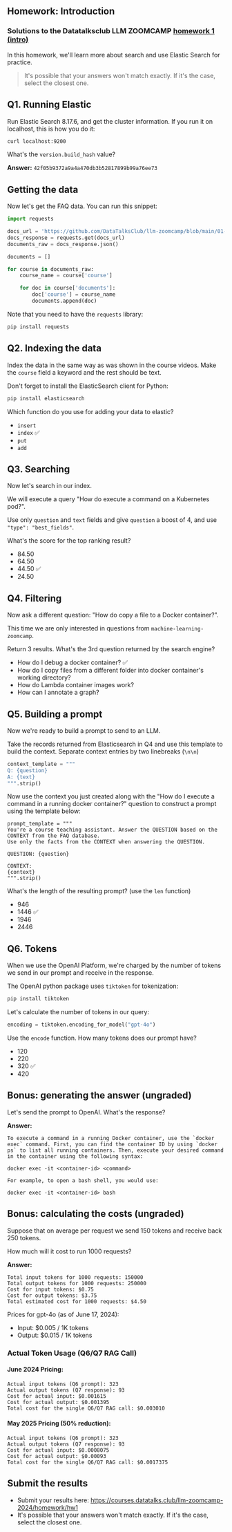 ## Homework: Introduction

### Solutions to the Datatalksclub LLM ZOOMCAMP [homework 1 (intro)](https://github.com/DataTalksClub/llm-zoomcamp/blob/main/cohorts/2025/01-intro/homework.md)

In this homework, we'll learn more about search and use Elastic Search for practice. 

> It's possible that your answers won't match exactly. If it's the case, select the closest one.


## Q1. Running Elastic 

Run Elastic Search 8.17.6, and get the cluster information. If you run it on localhost, this is how you do it:

```bash
curl localhost:9200
```

What's the `version.build_hash` value?

**Answer:** `42f05b9372a9a4a470db3b52817899b99a76ee73`

## Getting the data

Now let's get the FAQ data. You can run this snippet:

```python
import requests 

docs_url = 'https://github.com/DataTalksClub/llm-zoomcamp/blob/main/01-intro/documents.json?raw=1'
docs_response = requests.get(docs_url)
documents_raw = docs_response.json()

documents = []

for course in documents_raw:
    course_name = course['course']

    for doc in course['documents']:
        doc['course'] = course_name
        documents.append(doc)
```

Note that you need to have the `requests` library:

```bash
pip install requests
```

## Q2. Indexing the data

Index the data in the same way as was shown in the course videos. Make the `course` field a keyword and the rest should be text. 

Don't forget to install the ElasticSearch client for Python:

```bash
pip install elasticsearch
```

Which function do you use for adding your data to elastic?

* `insert`
* `index` ✅
* `put`
* `add`

## Q3. Searching

Now let's search in our index. 

We will execute a query "How do execute a command on a Kubernetes pod?". 

Use only `question` and `text` fields and give `question` a boost of 4, and use `"type": "best_fields"`.

What's the score for the top ranking result?

* 84.50
* 64.50
* 44.50 ✅
* 24.50

## Q4. Filtering

Now ask a different question: "How do copy a file to a Docker container?".

This time we are only interested in questions from `machine-learning-zoomcamp`.

Return 3 results. What's the 3rd question returned by the search engine?

* How do I debug a docker container? ✅
* How do I copy files from a different folder into docker container's working directory?
* How do Lambda container images work?
* How can I annotate a graph?

## Q5. Building a prompt

Now we're ready to build a prompt to send to an LLM. 

Take the records returned from Elasticsearch in Q4 and use this template to build the context. Separate context entries by two linebreaks (`\n\n`)
```python
context_template = """
Q: {question}
A: {text}
""".strip()
```

Now use the context you just created along with the "How do I execute a command in a running docker container?" question 
to construct a prompt using the template below:

```
prompt_template = """
You're a course teaching assistant. Answer the QUESTION based on the CONTEXT from the FAQ database.
Use only the facts from the CONTEXT when answering the QUESTION.

QUESTION: {question}

CONTEXT:
{context}
""".strip()
```

What's the length of the resulting prompt? (use the `len` function)

* 946
* 1446 ✅
* 1946
* 2446

## Q6. Tokens

When we use the OpenAI Platform, we're charged by the number of 
tokens we send in our prompt and receive in the response.

The OpenAI python package uses `tiktoken` for tokenization:

```bash
pip install tiktoken
```

Let's calculate the number of tokens in our query: 

```python
encoding = tiktoken.encoding_for_model("gpt-4o")
```

Use the `encode` function. How many tokens does our prompt have?

* 120
* 220
* 320 ✅
* 420

## Bonus: generating the answer (ungraded)

Let's send the prompt to OpenAI. What's the response?  

**Answer:**
```
To execute a command in a running Docker container, use the `docker exec` command. First, you can find the container ID by using `docker ps` to list all running containers. Then, execute your desired command in the container using the following syntax:

docker exec -it <container-id> <command>

For example, to open a bash shell, you would use:

docker exec -it <container-id> bash
```

## Bonus: calculating the costs (ungraded)

Suppose that on average per request we send 150 tokens and receive back 250 tokens.

How much will it cost to run 1000 requests?

**Answer:**
```
Total input tokens for 1000 requests: 150000
Total output tokens for 1000 requests: 250000
Cost for input tokens: $0.75
Cost for output tokens: $3.75
Total estimated cost for 1000 requests: $4.50
```

Prices for gpt-4o (as of June 17, 2024):
- Input: $0.005 / 1K tokens
- Output: $0.015 / 1K tokens

### Actual Token Usage (Q6/Q7 RAG Call)

#### June 2024 Pricing:
```
Actual input tokens (Q6 prompt): 323
Actual output tokens (Q7 response): 93
Cost for actual input: $0.001615
Cost for actual output: $0.001395
Total cost for the single Q6/Q7 RAG call: $0.003010
```

#### May 2025 Pricing (50% reduction):
```
Actual input tokens (Q6 prompt): 323
Actual output tokens (Q7 response): 93
Cost for actual input: $0.0008075
Cost for actual output: $0.00093
Total cost for the single Q6/Q7 RAG call: $0.0017375
```

## Submit the results

* Submit your results here: https://courses.datatalks.club/llm-zoomcamp-2024/homework/hw1
* It's possible that your answers won't match exactly. If it's the case, select the closest one.

